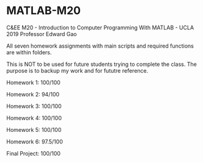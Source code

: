 # MATLAB-M20
C&amp;EE M20 - Introduction to Computer Programming With MATLAB - UCLA 2019
Professor Edward Gao

All seven homework assignments with main scripts and required functions are within folders.

This is NOT to be used for future students trying to complete the class. The purpose is to backup my work and for fututre reference.

Homework 1:				 100/100

Homework 2:				  94/100

Homework 3:				 100/100

Homework 4:				 100/100

Homework 5:				 100/100

Homework 6:				97.5/100

Final Project:		 100/100

